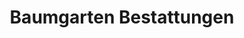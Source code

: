 ---
title: "Baumgarten Bestattungen"
url: /nordhausen/baumgarten-bestattungen/
shop: Bestattungen
---
